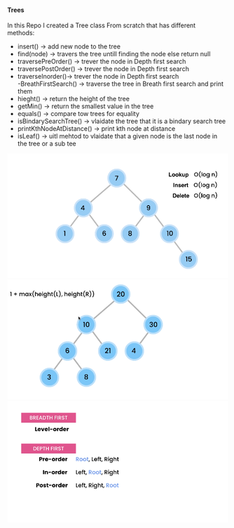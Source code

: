 #### Trees
In this Repo I created a Tree class From scratch that has different  
methods: 
 - insert() -> add new node to the tree  
 - find(node) -> travers the tree untill finding the node else return null  
 - traversePreOrder() -> trever the node in Depth first  search  
 - traversePostOrder() -> trever the node in Depth first  search  
 - traverseInorder()-> trever the node in Depth first  search  
 -BreathFirstSearch() -> traverse the tree in Breath first search and print them  
 - hieght() -> return the height of the tree  
 - getMin() -> return the smallest value in the tree  
 - equals() -> compare tow trees for equality   
 - isBindarySearchTree() -> vlaidate the tree that it is a bindary search tree 
 - printKthNodeAtDistance() -> print kth node at distance 
 - isLeaf() -> uitl mehtod to vlaidate that a given node is the last node in the tree or a sub tee 
 
 ![REES](https://github.com/AhmedIbrahim336/Trees/blob/master/assets/tree.png)
 ![REES](https://github.com/AhmedIbrahim336/Trees/blob/master/assets/tree-2.png)
 ![REES](https://github.com/AhmedIbrahim336/Trees/blob/master/assets/tree-3.png)


